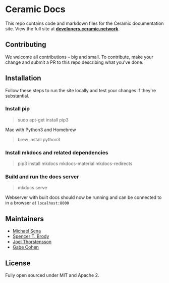 # Ceramic Docs
This repo contains code and markdown files for the Ceramic documentation site. View the full site at [**developers.ceramic.network**](https://developers.ceramic.network).

## Contributing
We welcome all contributions – big and small. To contribute, make your change and submit a PR to this repo describing what you've done.

## Installation
Follow these steps to run the site locally and test your changes if they're substantial.

### Install pip

> sudo apt-get install pip3

Mac with Python3 and Homebrew

> brew install python3

### Install mkdocs and related dependencies

> pip3 install mkdocs mkdocs-material mkdocs-redirects

### Build and run the docs server

> mkdocs serve

Webserver with built docs should now be running and can be connected to in a browser at `localhost:8000`

## Maintainers

- [Michael Sena](https://github.com/michaelsena)
- [Spencer T. Brody](https://github.com/stbrody)
- [Joel Thorstensson](https://github.com/oed)
- [Gabe Cohen](https://github.com/glcohen)

## License

Fully open sourced under MIT and Apache 2.
